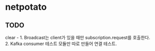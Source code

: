 # netpotato

## TODO
clear - 1. Broadcast는 client가 있을 때만 subscription.request를 호출한다.  
2. Kafka consumer 테스트 모듈만 따로 만들어 연결 테스트.
